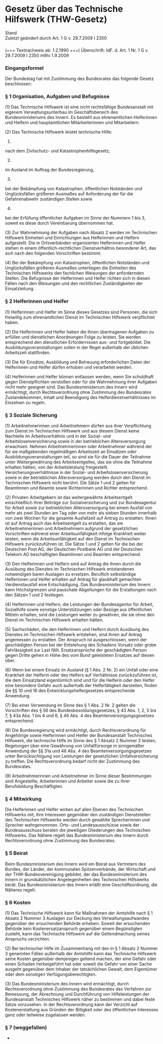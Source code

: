 Gesetz über das Technische Hilfswerk (THW-Gesetz)
=================================================

Stand  
Zuletzt geändert durch Art. 1 G v. 29.7.2009 I 2350

### 

(+++ Textnachweis ab: 1.2.1990 +++)
Überschrift: IdF. d. Art. 1 Nr. 1 G v. 29.7.2009 I 2350 mWv 1.9.2009

### Eingangsformel

Der Bundestag hat mit Zustimmung des Bundesrates das folgende Gesetz beschlossen:

### § 1 Organisation, Aufgaben und Befugnisse

(1) Das Technische Hilfswerk ist eine nicht rechtsfähige Bundesanstalt mit eigenem Verwaltungsunterbau im Geschäftsbereich des Bundesministeriums des Innern. Es besteht aus ehrenamtlichen Helferinnen und Helfern und hauptamtlichen Mitarbeiterinnen und Mitarbeitern.

(2) Das Technische Hilfswerk leistet technische Hilfe:

1.  
nach dem Zivilschutz- und Katastrophenhilfegesetz,

2.  
im Ausland im Auftrag der Bundesregierung,

3.  
bei der Bekämpfung von Katastrophen, öffentlichen Notständen und Unglücksfällen größeren Ausmaßes auf Anforderung der für die Gefahrenabwehr zuständigen Stellen sowie

4.  
bei der Erfüllung öffentlicher Aufgaben im Sinne der Nummern 1 bis 3, soweit es diese durch Vereinbarung übernommen hat.

(3) Zur Wahrnehmung der Aufgaben nach Absatz 2 werden im Technischen Hilfswerk Einheiten und Einrichtungen aus Helferinnen und Helfern aufgestellt. Die in Ortsverbänden organisierten Helferinnen und Helfer stehen in einem öffentlich-rechtlichen Dienstverhältnis besonderer Art, das sich nach den folgenden Vorschriften bestimmt.

(4) Bei der Bekämpfung von Katastrophen, öffentlichen Notständen und Unglücksfällen größeren Ausmaßes unterliegen die Einheiten des Technischen Hilfswerks den fachlichen Weisungen der anfordernden Stellen. Die Befugnisse der Helferinnen und Helfer richten sich in diesen Fällen nach den Weisungen und den rechtlichen Zuständigkeiten der Einsatzleitung.

### § 2 Helferinnen und Helfer

(1) Helferinnen und Helfer im Sinne dieses Gesetzes sind Personen, die sich freiwillig zum ehrenamtlichen Dienst im Technischen Hilfswerk verpflichtet haben.

(2) Die Helferinnen und Helfer haben die ihnen übertragenen Aufgaben zu erfüllen und dienstlichen Anordnungen Folge zu leisten. Sie werden entsprechend den dienstlichen Erfordernissen aus- und fortgebildet. Die Ausbildungsveranstaltungen sollen in der Regel außerhalb der üblichen Arbeitszeit stattfinden.

(3) Die für Einsätze, Ausbildung und Betreuung erforderlichen Daten der Helferinnen und Helfer dürfen erhoben und verarbeitet werden.

(4) Helferinnen und Helfer können entlassen werden, wenn Sie schuldhaft gegen Dienstpflichten verstoßen oder für die Wahrnehmung ihrer Aufgaben nicht mehr geeignet sind. Das Bundesministerium des Innern wird ermächtigt, durch Rechtsverordnung ohne Zustimmung des Bundesrates Zustandekommen, Inhalt und Beendigung des Helferdienstverhältnisses im Einzelnen zu regeln.

### § 3 Soziale Sicherung

(1) Arbeitnehmerinnen und Arbeitnehmern dürfen aus ihrer Verpflichtung zum Dienst im Technischen Hilfswerk und aus diesem Dienst keine Nachteile im Arbeitsverhältnis und in der Sozial- und Arbeitslosenversicherung sowie in der betrieblichen Altersversorgung erwachsen. Nehmen Arbeitnehmerinnen oder Arbeitnehmer während der für sie maßgebenden regelmäßigen Arbeitszeit an Einsätzen oder Ausbildungsveranstaltungen teil, so sind sie für die Dauer der Teilnahme unter Weitergewährung des Arbeitsentgeltes, das sie ohne die Teilnahme erhalten hätten, von der Arbeitsleistung freigestellt. Versicherungsverhältnisse in der Sozial- und Arbeitslosenversicherung sowie in der betrieblichen Altersversorgung werden durch den Dienst im Technischen Hilfswerk nicht berührt. Die Sätze 1 und 2 gelten für Beamtinnen und Beamte sowie Richterinnen und Richter entsprechend.

(2) Privaten Arbeitgebern ist das weitergewährte Arbeitsentgelt einschließlich ihrer Beiträge zur Sozialversicherung und zur Bundesagentur für Arbeit sowie zur betrieblichen Altersversorgung bei einem Ausfall von mehr als zwei Stunden am Tag oder von mehr als sieben Stunden innerhalb von zwei Wochen für die gesamte Ausfallzeit auf Antrag zu erstatten. Ihnen ist auf Antrag auch das Arbeitsentgelt zu erstatten, das sie Arbeitnehmerinnen und Arbeitnehmern aufgrund der gesetzlichen Vorschriften während einer Arbeitsunfähigkeit infolge Krankheit weiter leisten, wenn die Arbeitsunfähigkeit auf den Dienst im Technischen Hilfswerk zurückzuführen ist. Die Sätze 1 und 2 gelten für die bei der Deutschen Post AG, der Deutschen Postbank AG und der Deutschen Telekom AG beschäftigten Beamtinnen und Beamten entsprechend.

(3) Den Helferinnen und Helfern sind auf Antrag die ihnen durch die Ausübung des Dienstes im Technischen Hilfswerk entstandenen notwendigen baren Auslagen zu ersetzen. Beruflich selbständige Helferinnen und Helfer erhalten auf Antrag für glaubhaft gemachten Verdienstausfall eine Entschädigung. Das Bundesministerium des Innern kann Höchstgrenzen und pauschale Abgeltungen für die Erstattungen nach den Sätzen 1 und 2 festlegen.

(4) Helferinnen und Helfern, die Leistungen der Bundesagentur für Arbeit, Sozialhilfe sowie sonstige Unterstützungen oder Bezüge aus öffentlichen Mitteln erhalten, sind die Leistungen weiter zu gewähren, die sie ohne den Dienst im Technischen Hilfswerk erhalten hätten.

(5) Sachschäden, die den Helferinnen und Helfern durch Ausübung des Dienstes im Technischen Hilfswerk entstehen, sind ihnen auf Antrag angemessen zu erstatten. Der Anspruch ist ausgeschlossen, wenn der geschädigten Person bei der Entstehung des Schadens Vorsatz oder grobe Fahrlässigkeit zur Last fällt. Ersatzansprüche der geschädigten Person gegen Dritte gehen in Höhe des vom Bund geleisteten Ersatzes auf diesen über.

(6) Wenn bei einem Einsatz im Ausland (§ 1 Abs. 2 Nr. 2) ein Unfall oder eine Krankheit der Helferin oder des Helfers auf Verhältnisse zurückzuführen ist, die dem Einsatzland eigentümlich sind und für die Helferin oder den Helfer eine besondere Gefahr auch außerhalb der Helfertätigkeit darstellen, finden die §§ 10 und 16 des Entwicklungshelfergesetzes entsprechende Anwendung.

(7) Bei einer Verwendung im Sinne des § 1 Abs. 2 Nr. 2 gelten die Vorschriften des § 56 des Bundesbesoldungsgesetzes, § 43 Abs. 1, 2, 5 bis 7, § 43a Abs. 1 bis 4 und 6, § 46 Abs. 4 des Beamtenversorgungsgesetzes entsprechend.

(8) Die Bundesregierung wird ermächtigt, durch Rechtsverordnung für Angehörige sowie Helferinnen und Helfer der Bundesanstalt Technisches Hilfswerk, die technische Hilfe im Sinne des § 1 Absatz 2 Nummer 2 leisten, Regelungen über eine Gewährung von Unfallfürsorge in sinngemäßer Anwendung der §§ 31a und 46 Abs. 4 des Beamtenversorgungsgesetzes unter Berücksichtigung von Leistungen der gesetzlichen Unfallversicherung zu treffen. Die Rechtsverordnung bedarf nicht der Zustimmung des Bundesrates.

(9) Arbeitnehmerinnen und Arbeitnehmer im Sinne dieser Bestimmungen sind Angestellte, Arbeiterinnen und Arbeiter sowie die zu ihrer Berufsbildung Beschäftigten.

### § 4 Mitwirkung

Die Helferinnen und Helfer wirken auf allen Ebenen des Technischen Hilfswerks mit; ihre Interessen gegenüber den zuständigen Dienststellen des Technischen Hilfswerks werden durch gewählte Sprecherinnen und Sprecher wahrgenommen. Orts- und Landesausschüsse sowie der Bundesausschuss beraten die jeweiligen Gliederungen des Technischen Hilfswerks. Das Nähere regelt das Bundesministerium des Innern durch Rechtsverordnung ohne Zustimmung des Bundesrates.

### § 5 Beirat

Beim Bundesministerium des Innern wird ein Beirat aus Vertretern des Bundes, der Länder, der kommunalen Spitzenverbände, der Wirtschaft und der THW-Bundesvereinigung gebildet, der das Bundesministerium des Innern in grundsätzlichen Angelegenheiten des Technischen Hilfswerks berät. Das Bundesministerium des Innern erläßt eine Geschäftsordnung, die Näheres regelt.

### § 6 Kosten

(1) Das Technische Hilfswerk kann für Maßnahmen der Amtshilfe nach § 1 Absatz 2 Nummer 3 Auslagen zur Deckung des Verwaltungsaufwandes gegenüber der ersuchenden Behörde erheben. Soweit der ersuchenden Behörde kein Kostenersatzanspruch gegenüber einem Begünstigten zusteht, kann das Technische Hilfswerk auf die Geltendmachung seines Anspruchs verzichten.

(2) Bei technischer Hilfe im Zusammenhang mit den in § 1 Absatz 2 Nummer 3 genannten Fällen außerhalb der Amtshilfe kann das Technische Hilfswerk seine Kosten gegenüber demjenigen geltend machen, der eine Gefahr oder einen Schaden herbeigeführt hat oder soweit die Gefahr von einer Sache ausgeht gegenüber dem Inhaber der tatsächlichen Gewalt, dem Eigentümer oder dem sonstigen Verfügungsberechtigten.

(3) Das Bundesministerium des Innern wird ermächtigt, durch Rechtsverordnung ohne Zustimmung des Bundesrates das Verfahren zur Bemessung, der Abrechnung und Durchführung von Hilfeleistungen der Bundesanstalt Technisches Hilfswerk näher zu bestimmen und dabei feste Sätze vorzusehen. In der Rechtsverordnung kann der Verzicht auf Kostenerstattung aus Gründen der Billigkeit oder des öffentlichen Interesses ganz oder teilweise zugelassen werden.

### § 7 (weggefallen)

-
